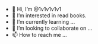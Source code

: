 - 👋 Hi, I’m @1v1v1v1v1
- 👀 I’m interested in read books.
- 🌱 I’m currently learning ...
- 💞️ I’m looking to collaborate on ...
- 📫 How to reach me ...

<!---
1v1v1v1v1/1v1v1v1v1 is a ✨ special ✨ repository because its `README.md` (this file) appears on your GitHub profile.
You can click the Preview link to take a look at your changes.
--->
